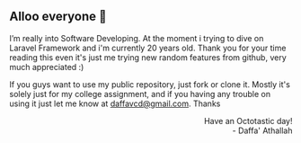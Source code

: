 ## Alloo everyone 👋

I’m really into Software Developing. At the moment i trying to dive on Laravel Framework and i'm currently 20 years old. Thank you for your time reading this even it's just me trying new random features from github, very much appreciated :)

If you guys want to use my public repository, just fork or clone it. Mostly it's solely just for my college assignment, and if you having any trouble on using it just let me know at daffavcd@gmail.com. Thanks

<p align="right">
Have an Octotastic day!<br>
- Daffa' Athallah
</p>

